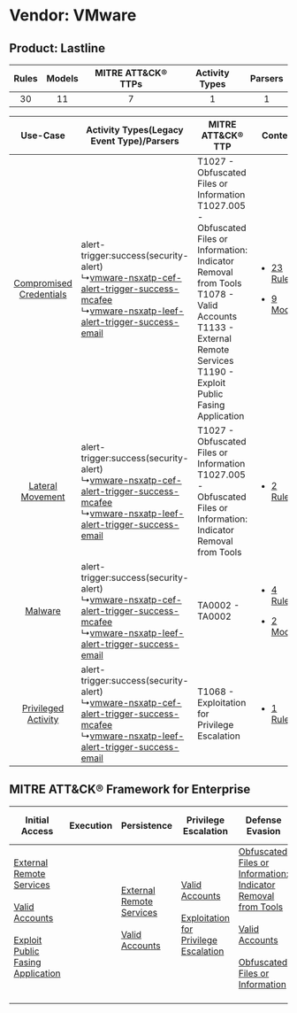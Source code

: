 Vendor: VMware
==============
Product: Lastline
-----------------
| Rules | Models | MITRE ATT&CK® TTPs | Activity Types | Parsers |
|:-----:|:------:|:------------------:|:--------------:|:-------:|
|  30   |   11   |         7          |       1        |    1    |

|    Use-Case    | Activity Types(Legacy Event Type)/Parsers    | MITRE ATT&CK® TTP    | Content    |
|:----:| ---- | ---- | ---- |
| [Compromised Credentials](../../../UseCases/uc_compromised_credentials.md) |  alert-trigger:success(security-alert)<br> ↳[vmware-nsxatp-cef-alert-trigger-success-mcafee](Ps/pC_vmwarensxatpcefalerttriggersuccessmcafee.md)<br> ↳[vmware-nsxatp-leef-alert-trigger-success-email](Ps/pC_vmwarensxatpleefalerttriggersuccessemail.md)<br> | T1027 - Obfuscated Files or Information<br>T1027.005 - Obfuscated Files or Information: Indicator Removal from Tools<br>T1078 - Valid Accounts<br>T1133 - External Remote Services<br>T1190 - Exploit Public Fasing Application<br> | [<ul><li>23 Rules</li></ul><ul><li>9 Models</li></ul>](RM/r_m_vmware_lastline_Compromised_Credentials.md) |
|        [Lateral Movement](../../../UseCases/uc_lateral_movement.md)        |  alert-trigger:success(security-alert)<br> ↳[vmware-nsxatp-cef-alert-trigger-success-mcafee](Ps/pC_vmwarensxatpcefalerttriggersuccessmcafee.md)<br> ↳[vmware-nsxatp-leef-alert-trigger-success-email](Ps/pC_vmwarensxatpleefalerttriggersuccessemail.md)<br> | T1027 - Obfuscated Files or Information<br>T1027.005 - Obfuscated Files or Information: Indicator Removal from Tools<br>    | [<ul><li>2 Rules</li></ul>](RM/r_m_vmware_lastline_Lateral_Movement.md)    |
|    [Malware](../../../UseCases/uc_malware.md)    |  alert-trigger:success(security-alert)<br> ↳[vmware-nsxatp-cef-alert-trigger-success-mcafee](Ps/pC_vmwarensxatpcefalerttriggersuccessmcafee.md)<br> ↳[vmware-nsxatp-leef-alert-trigger-success-email](Ps/pC_vmwarensxatpleefalerttriggersuccessemail.md)<br> | TA0002 - TA0002<br>    | [<ul><li>4 Rules</li></ul><ul><li>2 Models</li></ul>](RM/r_m_vmware_lastline_Malware.md)    |
|     [Privileged Activity](../../../UseCases/uc_privileged_activity.md)     |  alert-trigger:success(security-alert)<br> ↳[vmware-nsxatp-cef-alert-trigger-success-mcafee](Ps/pC_vmwarensxatpcefalerttriggersuccessmcafee.md)<br> ↳[vmware-nsxatp-leef-alert-trigger-success-email](Ps/pC_vmwarensxatpleefalerttriggersuccessemail.md)<br> | T1068 - Exploitation for Privilege Escalation<br>    | [<ul><li>1 Rules</li></ul>](RM/r_m_vmware_lastline_Privileged_Activity.md)    |

MITRE ATT&CK® Framework for Enterprise
--------------------------------------
| Initial Access                                                                                                                                                                                                                         | Execution | Persistence                                                                                                                                      | Privilege Escalation                                                                                                                                          | Defense Evasion                                                                                                                                                                                                                                                               | Credential Access | Discovery | Lateral Movement | Collection | Command and Control | Exfiltration | Impact |
| -------------------------------------------------------------------------------------------------------------------------------------------------------------------------------------------------------------------------------------- | --------- | ------------------------------------------------------------------------------------------------------------------------------------------------ | ------------------------------------------------------------------------------------------------------------------------------------------------------------- | ----------------------------------------------------------------------------------------------------------------------------------------------------------------------------------------------------------------------------------------------------------------------------- | ----------------- | --------- | ---------------- | ---------- | ------------------- | ------------ | ------ |
| [External Remote Services](https://attack.mitre.org/techniques/T1133)<br><br>[Valid Accounts](https://attack.mitre.org/techniques/T1078)<br><br>[Exploit Public Fasing Application](https://attack.mitre.org/techniques/T1190)<br><br> |           | [External Remote Services](https://attack.mitre.org/techniques/T1133)<br><br>[Valid Accounts](https://attack.mitre.org/techniques/T1078)<br><br> | [Valid Accounts](https://attack.mitre.org/techniques/T1078)<br><br>[Exploitation for Privilege Escalation](https://attack.mitre.org/techniques/T1068)<br><br> | [Obfuscated Files or Information: Indicator Removal from Tools](https://attack.mitre.org/techniques/T1027/005)<br><br>[Valid Accounts](https://attack.mitre.org/techniques/T1078)<br><br>[Obfuscated Files or Information](https://attack.mitre.org/techniques/T1027)<br><br> |                   |           |                  |            |                     |              |        |